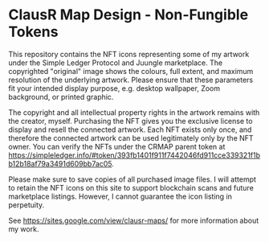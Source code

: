 # ClausR Map Design - Non-Fungible Tokens
This repository contains the NFT icons representing some of my artwork under the Simple Ledger Protocol and Juungle marketplace. The copyrighted "original" image shows the colours, full extent, and maximum resolution of the underlying artwork. Please ensure that these parameters fit your intended display purpose, e.g. desktop wallpaper, Zoom background, or printed graphic. 

The copyright and all intellectual property rights in the artwork remains with the creator, myself. Purchasing the NFT gives you the exclusive license to display and resell the connected artwork. Each NFT exists only once, and therefore the connected artwork can be used legitimately only by the NFT owner. You can verify the NFTs under the CRMAP parent token at https://simpleledger.info/#token/393fb1401f911f7442046fd911cce339321f1bb12b18af79a3491d609bb7ac05. 

Please make sure to save copies of all purchased image files. I will attempt to retain the NFT icons on this site to support blockchain scans and future marketplace listings. However, I cannot guarantee the icon listing in perpetuity. 

See https://sites.google.com/view/clausr-maps/ for more information about my work. 
